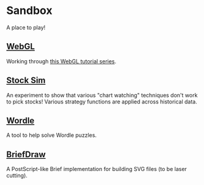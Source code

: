 # Sandbox

A place to play!

## [WebGL](./webgl)

Working through [this WebGL tutorial series](https://www.youtube.com/playlist?list=PLjcVFFANLS5zH_PeKC6I8p0Pt1hzph_rt).

## [Stock Sim](./stocks)

An experiment to show that various "chart watching" techniques don't work to pick stocks! Various strategy functions are applied across historical data.

## [Wordle](./wordle)

A tool to help solve Wordle puzzles.

## [BriefDraw](./briefdraw)

A PostScript-like Brief implementation for building SVG files (to be laser cutting).